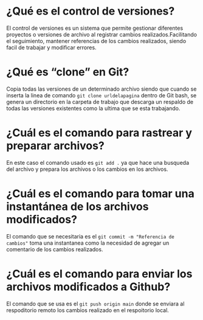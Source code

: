 # ¿Qué es el control de versiones?
El control de versiones es un sistema que permite gestionar diferentes proyectos o versiones de archivo al registrar cambios realizados.Facilitando el seguimiento, 
mantener referencias de los cambios realizados, siendo facil de trabajar y modificar errores.
# ¿Qué es “clone” en Git?
Copia todas las versiones de un determinado archivo siendo que cuando se inserta la linea de comando `git clone urldelapagina` dentro de Git bash, se genera un directorio en la carpeta de trabajo
que descarga un respaldo de todas las versiones existentes como la ultima que se esta trabajando.
# ¿Cuál es el comando para rastrear y preparar archivos?
En este caso el comando usado es `git add .` ya que hace una busqueda del archivo y prepara los archivos o los cambios en los archivos.
# ¿Cuál es el comando para tomar una instantánea de los archivos modificados?
El comando que se necesitaria es el `git commit -m "Referencia de cambios"` toma una instantanea como la necesidad de agregar un comentario de los cambios realizados.
# ¿Cuál es el comando para enviar los archivos modificados a Github?
El comando que se usa es el `git push origin main` donde se enviara al respoditorio remoto los cambios realizado en el respoitorio local.
